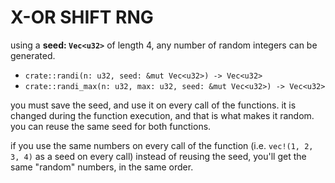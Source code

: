 # X-OR SHIFT RNG

using a **seed: `Vec<u32>`** of length 4, any number of random integers can be generated.

- `crate::randi(n: u32, seed: &mut Vec<u32>) -> Vec<u32>`
- `crate::randi_max(n: u32, max: u32, seed: &mut Vec<u32>) -> Vec<u32>`

you must save the seed, and use it on every call of the functions. it is changed during the function execution, and that is what makes it random. you can reuse the same seed for both functions.

if you use the same numbers on every call of the function (i.e. `vec!(1, 2, 3, 4)` as a seed on every call) instead of reusing the seed, you'll get the same "random" numbers, in the same order.
